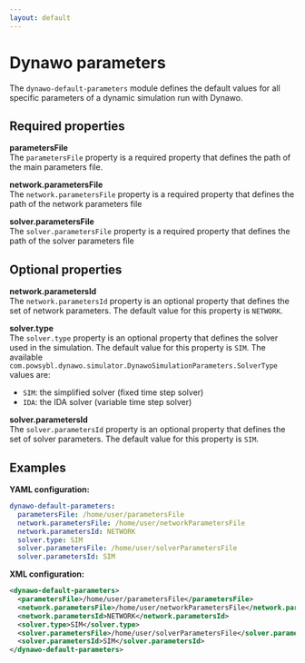 ```yaml
---
layout: default
---
```


# Dynawo parameters
The `dynawo-default-parameters` module defines the default values for all specific parameters of a dynamic simulation run with Dynawo. 

## Required properties

**parametersFile**  
The `parametersFile` property is a required property that defines the path of the main parameters file.

**network.parametersFile**  
The `network.parametersFile` property is a required property that defines the path of the network parameters file

**solver.parametersFile**  
The `solver.parametersFile` property is a required property that defines the path of the solver parameters file

## Optional properties

**network.parametersId**  
The `network.parametersId` property is an optional property that defines the set of network parameters. The default value for this property is `NETWORK`.

**solver.type**  
The `solver.type` property is an optional property that defines the solver used in the simulation. The default value for this property is `SIM`. The available `com.powsybl.dynawo.simulator.DynawoSimulationParameters.SolverType`
values are:
- `SIM`: the simplified solver (fixed time step solver)
- `IDA`: the IDA solver (variable time step solver)

**solver.parametersId**  
The `solver.parametersId` property is an optional property that defines the set of solver parameters. The default value for this property is `SIM`.

## Examples

**YAML configuration:**
```yaml
dynawo-default-parameters:
  parametersFile: /home/user/parametersFile
  network.parametersFile: /home/user/networkParametersFile
  network.parametersId: NETWORK
  solver.type: SIM
  solver.parametersFile: /home/user/solverParametersFile
  solver.parametersId: SIM
```

**XML configuration:**
```xml
<dynawo-default-parameters>
  <parametersFile>/home/user/parametersFile</parametersFile>
  <network.parametersFile>/home/user/networkParametersFile</network.parametersFile>
  <network.parametersId>NETWORK</network.parametersId>
  <solver.type>SIM</solver.type>
  <solver.parametersFile>/home/user/solverParametersFile</solver.parametersFile>
  <solver.parametersId>SIM</solver.parametersId>
</dynawo-default-parameters>
```
